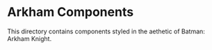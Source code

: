 # Arkham Components

This directory contains components styled in the aethetic of Batman: Arkham
Knight.
